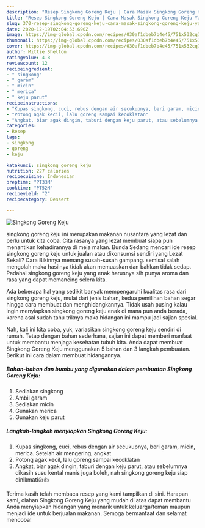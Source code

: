 ```yaml
---
description: "Resep Singkong Goreng Keju | Cara Masak Singkong Goreng Keju Yang Bisa Manjain Lidah"
title: "Resep Singkong Goreng Keju | Cara Masak Singkong Goreng Keju Yang Bisa Manjain Lidah"
slug: 370-resep-singkong-goreng-keju-cara-masak-singkong-goreng-keju-yang-bisa-manjain-lidah
date: 2020-12-19T02:04:53.690Z
image: https://img-global.cpcdn.com/recipes/030af1dbeb7b4e45/751x532cq70/singkong-goreng-keju-foto-resep-utama.jpg
thumbnail: https://img-global.cpcdn.com/recipes/030af1dbeb7b4e45/751x532cq70/singkong-goreng-keju-foto-resep-utama.jpg
cover: https://img-global.cpcdn.com/recipes/030af1dbeb7b4e45/751x532cq70/singkong-goreng-keju-foto-resep-utama.jpg
author: Mittie Shelton
ratingvalue: 4.8
reviewcount: 12
recipeingredient:
- " singkong"
- " garam"
- " micin"
- " merica"
- " keju parut"
recipeinstructions:
- "Kupas singkong, cuci, rebus dengan air secukupnya, beri garam, micin, merica. Setelah air mengering, angkat"
- "Potong agak kecil, lalu goreng sampai kecoklatan"
- "Angkat, biar agak dingin, taburi dengan keju parut, atau sebelumnya dikasih susu kental manis juga boleh, nah singkong goreng keju siap dinikmati👍👍"
categories:
- Resep
tags:
- singkong
- goreng
- keju

katakunci: singkong goreng keju 
nutrition: 227 calories
recipecuisine: Indonesian
preptime: "PT33M"
cooktime: "PT52M"
recipeyield: "2"
recipecategory: Dessert

---
```



![Singkong Goreng Keju](https://img-global.cpcdn.com/recipes/030af1dbeb7b4e45/751x532cq70/singkong-goreng-keju-foto-resep-utama.jpg)


singkong goreng keju ini merupakan makanan nusantara yang lezat dan perlu untuk kita coba. Cita rasanya yang lezat membuat siapa pun menantikan kehadirannya di meja makan.
Bunda Sedang mencari ide resep singkong goreng keju untuk jualan atau dikonsumsi sendiri yang Lezat Sekali? Cara Bikinnya memang susah-susah gampang. semisal salah mengolah maka hasilnya tidak akan memuaskan dan bahkan tidak sedap. Padahal singkong goreng keju yang enak harusnya sih punya aroma dan rasa yang dapat memancing selera kita.



Ada beberapa hal yang sedikit banyak mempengaruhi kualitas rasa dari singkong goreng keju, mulai dari jenis bahan, kedua pemilihan bahan segar hingga cara membuat dan menghidangkannya. Tidak usah pusing kalau ingin menyiapkan singkong goreng keju enak di mana pun anda berada, karena asal sudah tahu triknya maka hidangan ini mampu jadi sajian spesial.


Nah, kali ini kita coba, yuk, variasikan singkong goreng keju sendiri di rumah. Tetap dengan bahan sederhana, sajian ini dapat memberi manfaat untuk membantu menjaga kesehatan tubuh kita. Anda dapat membuat Singkong Goreng Keju menggunakan 5 bahan dan 3 langkah pembuatan. Berikut ini cara dalam membuat hidangannya.

<!--inarticleads1-->

##### Bahan-bahan dan bumbu yang digunakan dalam pembuatan Singkong Goreng Keju:

1. Sediakan  singkong
1. Ambil  garam
1. Sediakan  micin
1. Gunakan  merica
1. Gunakan  keju parut




<!--inarticleads2-->

##### Langkah-langkah menyiapkan Singkong Goreng Keju:

1. Kupas singkong, cuci, rebus dengan air secukupnya, beri garam, micin, merica. Setelah air mengering, angkat
1. Potong agak kecil, lalu goreng sampai kecoklatan
1. Angkat, biar agak dingin, taburi dengan keju parut, atau sebelumnya dikasih susu kental manis juga boleh, nah singkong goreng keju siap dinikmati👍👍




Terima kasih telah membaca resep yang kami tampilkan di sini. Harapan kami, olahan Singkong Goreng Keju yang mudah di atas dapat membantu Anda menyiapkan hidangan yang menarik untuk keluarga/teman maupun menjadi ide untuk berjualan makanan. Semoga bermanfaat dan selamat mencoba!

